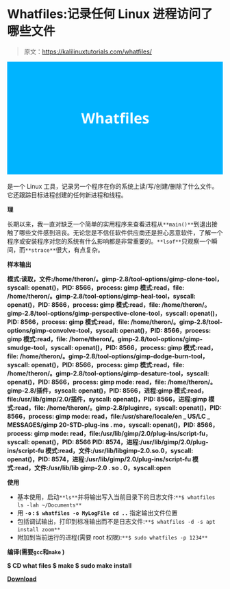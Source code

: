 # Whatfiles:记录任何 Linux 进程访问了哪些文件

> 原文：<https://kalilinuxtutorials.com/whatfiles/>

[![](img/b1e694231ee9af23fd6dab886678971c.png)](https://blogger.googleusercontent.com/img/a/AVvXsEiYBGDmquVlqGTepMZqovtY7Vmc3T6FMfBgT_k5Jjpn1btmafRRFYy8SElLVw2q82Y2YS0yaR132yA9kn2da2S-V2nkVs9faO_Jw5H3m09fgYLEM8s1N4tvzF6ZM7iYhTkiA0PKO3E7aCq5Mk30iBax5g3uCNNC5GBKce1YgMqa6Yraui_0etDYGpHY=s728)

是一个 Linux 工具，记录另一个程序在你的系统上读/写/创建/删除了什么文件。它还跟踪目标进程创建的任何新进程和线程。

**理**

长期以来，我一直对缺乏一个简单的实用程序来查看进程从`**main()**`到退出接触了哪些文件感到沮丧。无论您是不信任软件供应商还是担心恶意软件，了解一个程序或安装程序对您的系统有什么影响都是非常重要的。`**lsof**`只观察一个瞬间，而`**strace**`很大，有点复杂。

**样本输出**

**模式:读取，文件:/home/theron/。gimp-2.8/tool-options/gimp-clone-tool，syscall: openat()，PID: 8566，process: gimp
模式:read，file: /home/theron/。gimp-2.8/tool-options/gimp-heal-tool，syscall: openat()，PID: 8566，process: gimp
模式:read，file: /home/theron/。gimp-2.8/tool-options/gimp-perspective-clone-tool，syscall: openat()，PID: 8566，process: gimp
模式:read，file: /home/theron/。gimp-2.8/tool-options/gimp-convolve-tool，syscall: openat()，PID: 8566，process: gimp
模式:read，file: /home/theron/。gimp-2.8/tool-options/gimp-smudge-tool，syscall: openat()，PID: 8566，process: gimp
模式:read，file: /home/theron/。gimp-2.8/tool-options/gimp-dodge-burn-tool，syscall: openat()，PID: 8566，process: gimp
模式:read，file: /home/theron/。gimp-2.8/tool-options/gimp-desature-tool，syscall: openat()，PID: 8566，process: gimp
mode: read，file: /home/theron/。gimp-2.8/插件，syscall: openat()，PID: 8566，进程:gimp
模式:read，file:/usr/lib/gimp/2.0/插件，syscall: openat()，PID: 8566，进程:gimp
模式:read，file: /home/theron/。gimp-2.8/pluginrc，syscall: openat()，PID: 8566，process: gimp
mode: read，file:/usr/share/locale/en _ US/LC _ MESSAGES/gimp 20-STD-plug-ins . mo，syscall: openat()，PID: 8566，process: gimp
mode: read，file:/usr/lib/gimp/2.0/plug-ins/script-fu，syscall: openat()，PID: 8566 PID: 8574，进程:/usr/lib/gimp/2.0/plug-ins/script-fu
模式:read，文件:/usr/lib/libgimp-2.0.so.0，syscall: openat()，PID: 8574，进程:/usr/lib/gimp/2.0/plug-ins/script-fu
模式:read，文件:/usr/lib/lib gimp-2.0 . so . 0，syscall:open**

**使用**

*   基本使用，启动`**ls**`并将输出写入当前目录下的日志文件:`**$ whatfiles ls -lah ~/Documents**`
*   用 **`-o` : `$ whatfiles -o MyLogFile cd ..`** 指定输出文件位置
*   包括调试输出，打印到标准输出而不是日志文件:`**$ whatfiles -d -s apt install zoom**`
*   附加到当前运行的进程(需要 root 权限):`**$ sudo whatfiles -p 1234**`

**编译(需要`gcc`和`make` )**

**$ CD what files
$ make
$ sudo make install**

[**Download**](https://github.com/spieglt/whatfiles)
